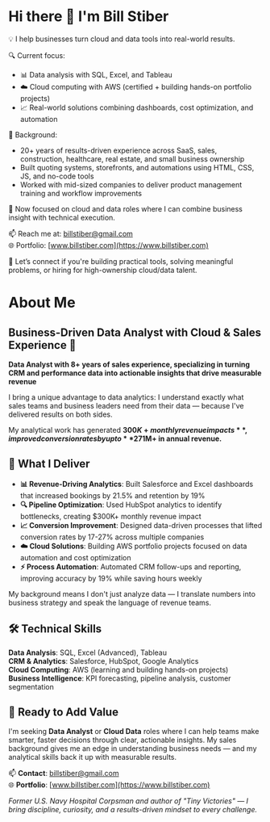 # Hi there 👋 I'm Bill Stiber

💡 I help businesses turn cloud and data tools into real-world results.

🔍 Current focus:
- 📊 Data analysis with SQL, Excel, and Tableau
- ☁️ Cloud computing with AWS (certified + building hands-on portfolio projects)
- 📈 Real-world solutions combining dashboards, cost optimization, and automation

💼 Background:
- 20+ years of results-driven experience across SaaS, sales, construction, healthcare, real estate, and small business ownership
- Built quoting systems, storefronts, and automations using HTML, CSS, JS, and no-code tools
- Worked with mid-sized companies to deliver product management training and workflow improvements

🎯 Now focused on cloud and data roles where I can combine business insight with technical execution.

📫 Reach me at: [billstiber@gmail.com](mailto:billstiber@gmail.com)  
🌐 Portfolio: [www.billstiber.com](https://www.billstiber.com)

💬 Let’s connect if you're building practical tools, solving meaningful problems, or hiring for high-ownership cloud/data talent.


# About Me

## Business-Driven Data Analyst with Cloud & Sales Experience 👋

**Data Analyst with 8+ years of sales experience, specializing in turning CRM and performance data into actionable insights that drive measurable revenue**

I bring a unique advantage to data analytics: I understand exactly what sales teams and business leaders need from their data — because I've delivered results on both sides.

My analytical work has generated **$300K+ monthly revenue impacts**, improved conversion rates by up to **27%**, and helped drive **$1M+ in annual revenue.**

## 🎯 What I Deliver

- **📊 Revenue-Driving Analytics**: Built Salesforce and Excel dashboards that increased bookings by 21.5% and retention by 19%
- **🔍 Pipeline Optimization**: Used HubSpot analytics to identify bottlenecks, creating $300K+ monthly revenue impact
- **📈 Conversion Improvement**: Designed data-driven processes that lifted conversion rates by 17-27% across multiple companies
- **☁️ Cloud Solutions**: Building AWS portfolio projects focused on data automation and cost optimization
- **⚡ Process Automation**: Automated CRM follow-ups and reporting, improving accuracy by 19% while saving hours weekly

My background means I don't just analyze data — I translate numbers into business strategy and speak the language of revenue teams.

## 🛠️ Technical Skills

**Data Analysis**: SQL, Excel (Advanced), Tableau  
**CRM & Analytics**: Salesforce, HubSpot, Google Analytics  
**Cloud Computing**: AWS (learning and building hands-on projects)  
**Business Intelligence**: KPI forecasting, pipeline analysis, customer segmentation

## 🚀 Ready to Add Value

I'm seeking **Data Analyst** or **Cloud Data** roles where I can help teams make smarter, faster decisions through clear, actionable insights. My sales background gives me an edge in understanding business needs — and my analytical skills back it up with measurable results.

📫 **Contact**: [billstiber@gmail.com](mailto:billstiber@gmail.com)  
🌐 **Portfolio**: [www.billstiber.com](https://www.billstiber.com)

*Former U.S. Navy Hospital Corpsman and author of "Tiny Victories" — I bring discipline, curiosity, and a results-driven mindset to every challenge.*
